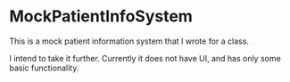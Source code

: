 # MockPatientInfoSystem
This is a mock patient information system that I wrote for a class.

I intend to take it further. Currently it does not have UI, and has only some basic functionality.
